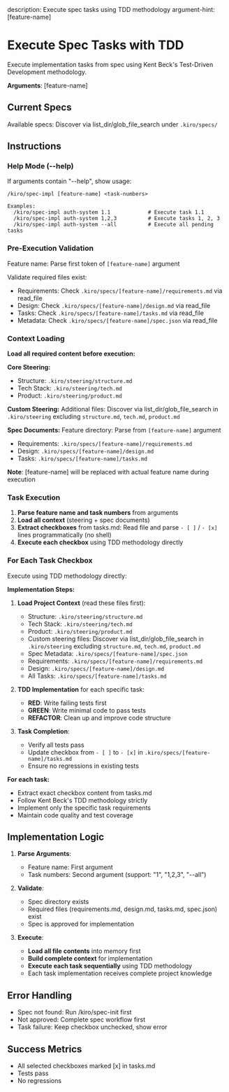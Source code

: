 <meta>
description: Execute spec tasks using TDD methodology
argument-hint: [feature-name] <task-numbers>
</meta>

# Execute Spec Tasks with TDD

Execute implementation tasks from spec using Kent Beck's Test-Driven Development methodology.

**Arguments**: [feature-name]

## Current Specs
Available specs: Discover via list_dir/glob_file_search under `.kiro/specs/`

## Instructions

### Help Mode (--help)
If arguments contain "--help", show usage:
```
/kiro/spec-impl [feature-name] <task-numbers>

Examples:
  /kiro/spec-impl auth-system 1.1            # Execute task 1.1
  /kiro/spec-impl auth-system 1,2,3          # Execute tasks 1, 2, 3
  /kiro/spec-impl auth-system --all          # Execute all pending tasks
```

### Pre-Execution Validation
Feature name: Parse first token of `[feature-name]` argument

Validate required files exist:
- Requirements: Check `.kiro/specs/[feature-name]/requirements.md` via read_file
- Design: Check `.kiro/specs/[feature-name]/design.md` via read_file
- Tasks: Check `.kiro/specs/[feature-name]/tasks.md` via read_file
- Metadata: Check `.kiro/specs/[feature-name]/spec.json` via read_file

### Context Loading
**Load all required content before execution:**

**Core Steering:**
- Structure: `.kiro/steering/structure.md`
- Tech Stack: `.kiro/steering/tech.md`
- Product: `.kiro/steering/product.md`

**Custom Steering:**
Additional files: Discover via list_dir/glob_file_search in `.kiro/steering` excluding `structure.md`, `tech.md`, `product.md`

**Spec Documents:**
Feature directory: Parse from `[feature-name]` argument
- Requirements: `.kiro/specs/[feature-name]/requirements.md`
- Design: `.kiro/specs/[feature-name]/design.md`
- Tasks: `.kiro/specs/[feature-name]/tasks.md`

**Note**: [feature-name] will be replaced with actual feature name during execution

### Task Execution
1. **Parse feature name and task numbers** from arguments
2. **Load all context** (steering + spec documents)
3. **Extract checkboxes** from tasks.md: Read file and parse `- [ ]` / `- [x]` lines programmatically (no shell)
4. **Execute each checkbox** using TDD methodology directly

### For Each Task Checkbox
Execute using TDD methodology directly:

**Implementation Steps:**
1. **Load Project Context** (read these files first):
   - Structure: `.kiro/steering/structure.md`
   - Tech Stack: `.kiro/steering/tech.md`
   - Product: `.kiro/steering/product.md`
   - Custom steering files: Discover via list_dir/glob_file_search in `.kiro/steering` excluding `structure.md`, `tech.md`, `product.md`
   - Spec Metadata: `.kiro/specs/[feature-name]/spec.json`
   - Requirements: `.kiro/specs/[feature-name]/requirements.md`
   - Design: `.kiro/specs/[feature-name]/design.md`
   - All Tasks: `.kiro/specs/[feature-name]/tasks.md`

2. **TDD Implementation** for each specific task:
   - **RED**: Write failing tests first
   - **GREEN**: Write minimal code to pass tests
   - **REFACTOR**: Clean up and improve code structure

3. **Task Completion**:
   - Verify all tests pass
   - Update checkbox from `- [ ]` to `- [x]` in `.kiro/specs/[feature-name]/tasks.md`
   - Ensure no regressions in existing tests

**For each task:**
- Extract exact checkbox content from tasks.md
- Follow Kent Beck's TDD methodology strictly
- Implement only the specific task requirements
- Maintain code quality and test coverage

## Implementation Logic

1. **Parse Arguments**:
   - Feature name: First argument
   - Task numbers: Second argument (support: "1", "1,2,3", "--all")

2. **Validate**:
   - Spec directory exists
   - Required files (requirements.md, design.md, tasks.md, spec.json) exist
   - Spec is approved for implementation

3. **Execute**:
   - **Load all file contents** into memory first
   - **Build complete context** for implementation
   - **Execute each task sequentially** using TDD methodology
   - Each task implementation receives complete project knowledge

## Error Handling

- Spec not found: Run /kiro/spec-init first
- Not approved: Complete spec workflow first
- Task failure: Keep checkbox unchecked, show error

## Success Metrics

- All selected checkboxes marked [x] in tasks.md
- Tests pass
- No regressions
